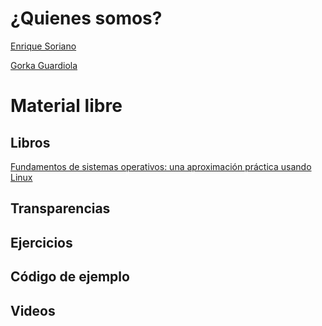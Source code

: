 # ¿Quienes somos?

[Enrique Soriano](https://gsyc.urjc.es/~esoriano/)

[Gorka Guardiola](http://paurea.net/)

# Material libre

## Libros

[Fundamentos de sistemas operativos: una
aproximación práctica usando Linux](books/librossoo.pdf)


## Transparencias

## Ejercicios

## Código de ejemplo

## Videos
